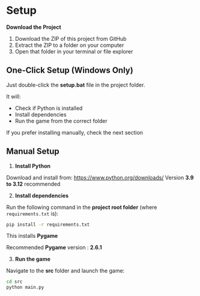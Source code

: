 # Setup

**Download the Project**

1. Download the ZIP of this project from GitHub
2. Extract the ZIP to a folder on your computer
3. Open that folder in your terminal or file explorer

## One-Click Setup (Windows Only)

Just double-click the **setup.bat** file in the project folder.

It will:
- Check if Python is installed
- Install dependencies
- Run the game from the correct folder

If you prefer installing manually, check the next section

## Manual Setup

1. **Install Python**

Download and install from: https://www.python.org/downloads/
Version **3.9 to 3.12** recommended

2. **Install dependencies**

Run the following command in the **project root folder** (where `requirements.txt` is):

```bash
pip install -r requirements.txt
```

This installs **Pygame**

Recommended **Pygame** version : **2.6.1**

3. **Run the game**

Navigate to the **src** folder and launch the game:

```bash
cd src
python main.py
```

